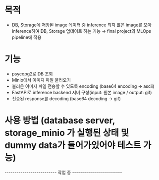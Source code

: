 # 목적
- DB, Storage에 저장된 image 데이터 중 inference 되지 않은 image를 모아 inference하여 DB, Storage 업데이트 하는 기능 → final project의 MLOps pipeline에 적용

# 기능
- psycopg2로 DB 조회
- Minio에서 이미지 파일 불러오기
- 불러온 이미지 파일 전송할 수 있도록 encoding (base64 encoding → ascii)
- FastAPI로 inference backend 서버 구성(input: 원본 image / output: gif)
- 전송된 response를 decoding (base64 decoding → gif)

# 사용 방법 (database server, storage_minio 가 실행된 상태 및 dummy data가 들어가있어야 테스트 가능)
-------------------------- 작업 중 -------------------------
<!-- ## database server 실행 및 table 생성
```bash
cd backend/database
docker compose up -d
```

## ../dataset에 포함된 image 정보를 db에 저장
```bash
python dummy_dataset_to_db.py
```

## database 조회
```bash
PGPASSWORD=mypassword psql -h localhost -p 5432 -U myuser -d mydatabase
```
```sql
\d
select * from savepaint_img_data;
\q
```

## database server 종료 및 container 삭제
```bash
docker compose down -v
``` -->